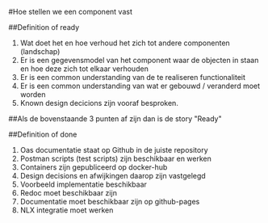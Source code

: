#Hoe stellen we een component vast

##Definition of ready
1. Wat doet het en hoe verhoud het zich tot andere componenten (landschap)
2. Er is een gegevensmodel van het component waar de objecten in staan en hoe deze zich tot elkaar verhouden
3. Er is een common understanding van de te realiseren functionaliteit
4. Er is een common understanding van wat er gebouwd / veranderd moet worden
5. Known design decicions zijn vooraf besproken.

##Als de bovenstaande 3 punten af zijn dan is de story "Ready"
         
##Definition of done
1. Oas documentatie staat op Github in de juiste repository
2. Postman scripts (test scripts) zijn beschikbaar en werken
3. Containers zijn gepubliceerd op docker-hub
4. Design decisions en afwijkingen daarop zijn vastgelegd
5. Voorbeeld implementatie beschikbaar
6. Redoc moet beschikbaar zijn
7. Documentatie moet beschikbaar zijn op github-pages
8. NLX integratie moet werken
